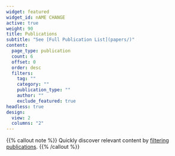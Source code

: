 ```yaml
---
widget: featured
widget_id: nAME CHANGE
active: true
weight: 90
title: Publications
subtitle: "See [Full Publication List](papers/)"
content:
  page_type: publication
  count: 6
  offset: 0
  order: desc
  filters:
    tag: ""
    category: ""
    publication_type: ""
    author: ""
    exclude_featured: true
headless: true
design:
  view: 2
  columns: "2"
---
```


{{% callout note %}}
Quickly discover relevant content by [filtering publications](./publication/).
{{% /callout %}}
